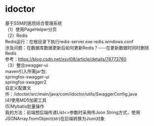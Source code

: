 # idoctor
基于SSM的医院综合管理系统</br>
（1）使用PageHelper分页</br>
（2）Redis</br>
  Redis运行：在根目录下执行redis-server.exe redis.windows.conf</br>
     涉及问题：在数据库数据更新后如何更新Redis？----在更新数据时同时删除Redis</br>
    参考：https://blog.csdn.net/xsyl08/article/details/78773760</br>
 （3）整合swagger-ui</br>
 maven引入所需jar包:</br>
<artifactId>springfox-swagger-ui</artifactId></br>
<artifactId>springfox-swagger2</artifactId></br>
自定义配置文件：/idoctor/src/main/java/com/idoctor/utils/SwaggerConfig.java</br>
(4)使用MD5加密工具</br>
(5)Mybatis批量操作</br>
我的方法：前端想后端传递List<>参数时采用传Json String方式，使用JSONArray.fromObject(str)在后端转换为Json对象</br>